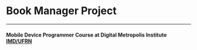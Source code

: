 # Book Manager Project
---
#### Mobile Device Programmer Course at Digital Metropolis Institute [IMD/UFRN](https://imdfic.imd.ufrn.br/index)
